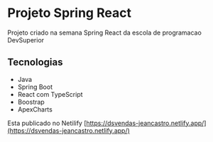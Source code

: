 # Projeto Spring React

Projeto criado na semana Spring React da escola de programacao DevSuperior

## Tecnologias

- Java 
- Spring Boot
- React com TypeScript
- Boostrap
- ApexCharts


Esta publicado no Netilify
[https://dsvendas-jeancastro.netlify.app/](https://dsvendas-jeancastro.netlify.app/)
